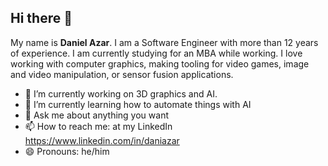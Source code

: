 ## Hi there 👋

My name is **Daniel Azar**. I am a Software Engineer with more than 12 years of experience. I am currently studying for an MBA while working. I love working with computer graphics, making tooling for video games, image and video manipulation, or sensor fusion applications. 
<!--
**daniazar/daniazar** is a ✨ _special_ ✨ repository because its `README.md` (this file) appears on your GitHub profile.

Here are some ideas to get you started:
-->
- 🔭 I’m currently working on 3D graphics and AI.
- 🌱 I’m currently learning how to automate things with AI
- 💬 Ask me about anything you want
- 📫 How to reach me: at my LinkedIn https://www.linkedin.com/in/daniazar 
- 😄 Pronouns: he/him
<!-- - 👯 I’m looking to collaborate on ...
- 🤔 I’m looking for help with ...-->
<!--- ⚡ Fun fact: ...-->

